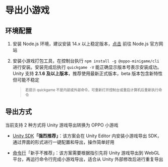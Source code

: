 # 导出小游戏

## 环境配置

1. 安装 Node.js 环境，建议安装 14.x 以上稳定版本，[点击](https://nodejs.org/en) 前往 Node.js 官方网站

2. 安装小游戏打包工具，在控制台执行 `npm install -g @oppo-minigame/cli` 进行安装。安装完成后执行 `quickgame -V` 能正确显示版本号表示安装成功。Unity 支持 **2.1.6 及以上版本**，推荐使用最新正式版本，beta 版本包含新特性但可能不稳定

    > <span style="font-size:0.8em">若提示 quickgame 不是内部或外部命令，可重新打开控制台或重启计算机后重新执行命令</span>

## 导出方式

当前支持 2 种方式将 Unity 游戏导出转换为 OPPO 小游戏

- [Unity SDK](TransformBySDK.md)**「强烈推荐」**：该方案会在 Unity Editor 内安装小游戏导出 SDK，通过界面的形式进行一键配置和导出，操作简单好用

- [命令行](TransformByCLI.md)「新手不推荐」：该方案需要根据指引先将 Unity 游戏导出到 WebGL 平台，再运行命令行完成小游戏导出，适合从 Unity 外部修改后进行重复导出
